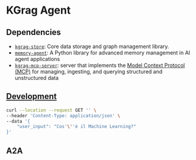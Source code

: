 # KGrag Agent

## Dependencies

- [`kgrag-store`](https://github.com/gzileni/kgrag-store): Core data storage and graph management library.
- [`memory-agent`](https://github.com/gzileni/memory-agent): A Python library for advanced memory management in AI agent applications
- [`kgrag-mcp-server`](https://github.com/gzileni/krag_mcp_server): server that implements the [Model Context Protocol (MCP)](https://modelcontextprotocol.io/) for managing, ingesting, and querying structured and unstructured data

## [Development](DEV.md)

```bash
curl --location --request GET '' \
--header 'Content-Type: application/json' \
--data '{
    "user_input": "Cos'\''è il Machine Learning?"
}'
```

## A2A


